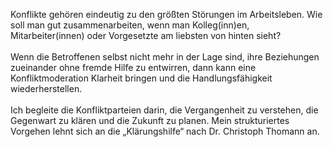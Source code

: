 Konflikte gehören eindeutig zu den größten Störungen im Arbeitsleben. Wie soll man gut zusammenarbeiten, wenn man Kolleg(inn)en, Mitarbeiter(innen) oder Vorgesetzte am liebsten von hinten sieht?<br><br>
Wenn die Betroffenen selbst nicht mehr in der Lage sind, ihre Beziehungen zueinander ohne fremde Hilfe zu entwirren, dann kann eine Konfliktmoderation Klarheit bringen und die Handlungsfähigkeit wiederherstellen.<br><br>
Ich begleite die Konfliktparteien darin, die Vergangenheit zu verstehen, die Gegenwart zu klären und die Zukunft zu planen.
Mein strukturiertes Vorgehen lehnt sich an die „Klärungshilfe“ nach Dr. Christoph Thomann an.
